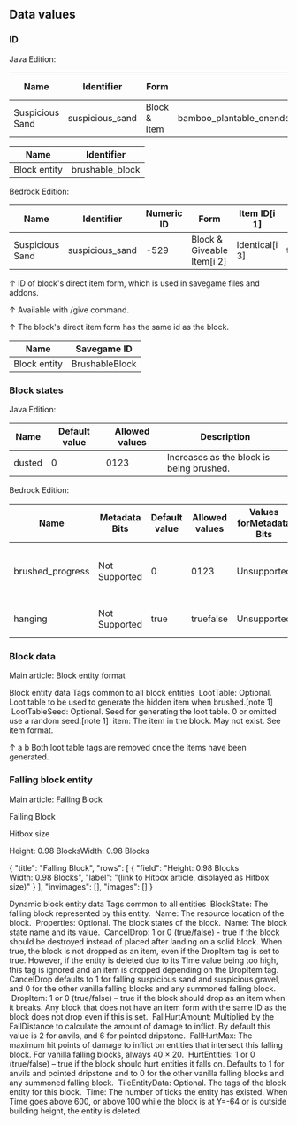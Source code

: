 ## Data values
### ID
Java Edition:

| Name            | Identifier      | Form         | Block tags                                                                     | Item tags | Translation key                 |
|-----------------|-----------------|--------------|--------------------------------------------------------------------------------|-----------|---------------------------------|
| Suspicious Sand | suspicious_sand | Block & Item | bamboo_plantable_onenderman_holdablesandlush_ground_replaceablemineable/shovel | sand      | block.minecraft.suspicious_sand |

| Name         | Identifier      |
|--------------|-----------------|
| Block entity | brushable_block |

Bedrock Edition:

| Name            | Identifier      | Numeric ID | Form                       | Item ID[i 1]   | Translation key           |
|-----------------|-----------------|------------|----------------------------|----------------|---------------------------|
| Suspicious Sand | suspicious_sand | -529       | Block & Giveable Item[i 2] | Identical[i 3] | tile.suspicious_sand.name |


↑ ID of block's direct item form, which is used in savegame files and addons.

↑ Available with /give command.

↑ The block's direct item form has the same id as the block.


| Name         | Savegame ID    |
|--------------|----------------|
| Block entity | BrushableBlock |

### Block states
Java Edition:

| Name   | Default value | Allowed values | Description                              |
|--------|---------------|----------------|------------------------------------------|
| dusted | 0             | 0123           | Increases as the block is being brushed. |

Bedrock Edition:

| Name             | Metadata Bits | Default value | Allowed values | Values forMetadata Bits | Description                              |
|------------------|---------------|---------------|----------------|-------------------------|------------------------------------------|
| brushed_progress | Not Supported | 0             | 0123           | Unsupported             | Increases as the block is being brushed. |
| hanging          | Not Supported | true          | truefalse      | Unsupported             | [more information needed]                |



### Block data
Main article: Block entity format

 Block entity data
Tags common to all block entities
 LootTable: Optional. Loot table to be used to generate the hidden item when brushed.[note 1]
 LootTableSeed: Optional. Seed for generating the loot table. 0 or omitted use a random seed.[note 1]
 item: The item in the block. May not exist.
See item format.


↑ a b Both loot table tags are removed once the items have been generated.


### Falling block entity
Main article: Falling Block

Falling Block




Hitbox size


Height: 0.98 BlocksWidth: 0.98 Blocks 




{
    "title": "Falling Block",
    "rows": [
        {
            "field": "Height: 0.98 Blocks<br>Width: 0.98 Blocks",
            "label": "(link to Hitbox article, displayed as Hitbox size)"
        }
    ],
    "invimages": [],
    "images": []
}

 Dynamic block entity data
Tags common to all entities
 BlockState: The falling block represented by this entity.
 Name: The resource location of the block.
 Properties: Optional. The block states of the block.
 Name: The block state name and its value.
 CancelDrop: 1 or 0 (true/false) - true if the block should be destroyed instead of placed after landing on a solid block. When true, the block is not dropped as an item, even if the DropItem tag is set to true. However, if the entity is deleted due to its Time value being too high, this tag is ignored and an item is dropped depending on the DropItem tag. CancelDrop defaults to 1 for falling suspicious sand and suspicious gravel, and 0 for the other vanilla falling blocks and any summoned falling block.
 DropItem: 1 or 0 (true/false) – true if the block should drop as an item when it breaks. Any block that does not have an item form with the same ID as the block does not drop even if this is set.
 FallHurtAmount: Multiplied by the FallDistance to calculate the amount of damage to inflict. By default this value is 2 for anvils, and 6 for pointed dripstone.
 FallHurtMax: The maximum hit points of damage to inflict on entities that intersect this falling block. For vanilla falling blocks, always 40 × 20.
 HurtEntities: 1 or 0 (true/false) – true if the block should hurt entities it falls on. Defaults to 1 for anvils and pointed dripstone and to 0 for the other vanilla falling blocks and any summoned falling block.
 TileEntityData: Optional. The tags of the block entity for this block.
 Time: The number of ticks the entity has existed. When Time goes above 600, or above 100 while the block is at Y=-64 or is outside building height, the entity is deleted.


